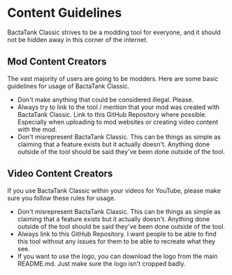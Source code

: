 # Content Guidelines
BactaTank Classic strives to be a modding tool for everyone, and it should not be hidden away in this corner of the internet.

## Mod Content Creators
The vast majority of users are going to be modders. Here are some basic guidelines for usage of BactaTank Classic.
- Don't make anything that could be considered illegal. Please.
- Always try to link to the tool / mention that your mod was created with BactaTank Classic. Link to this GitHub Repository where possible. Especially when uploading to mod websites or creating video content with the mod.
- Don't misrepresent BactaTank Classic. This can be things as simple as claiming that a feature exists but it actually doesn't. Anything done outside of the tool should be said they've been done outside of the tool.

## Video Content Creators
If you use BactaTank Classic within your videos for YouTube, please make sure you follow these rules for usage.
- Don't misrepresent BactaTank Classic. This can be things as simple as claiming that a feature exists but it actually doesn't. Anything done outside of the tool should be said they've been done outside of the tool.
- Always link to this GitHub Repository. I want people to be able to find this tool without any issues for them to be able to recreate what they see.
- If you want to use the logo, you can download the logo from the main README.md. Just make sure the logo isn't cropped badly.